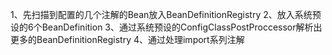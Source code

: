 1、先扫描到配置的几个注解的Bean放入BeanDefinitionRegistry
2、放入系统预设的6个BeanDefinition
3、通过系统预设的ConfigClassPostProccessor解析出更多的BeanDefinitionRegistry
4、通过处理import系列注解